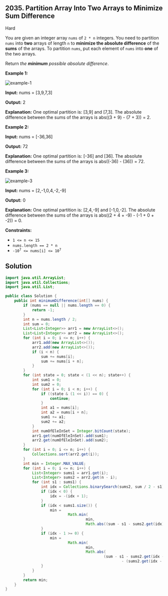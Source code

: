 ## 2035\. Partition Array Into Two Arrays to Minimize Sum Difference

Hard

You are given an integer array `nums` of `2 * n` integers. You need to partition `nums` into **two** arrays of length `n` to **minimize the absolute difference** of the **sums** of the arrays. To partition `nums`, put each element of `nums` into **one** of the two arrays.

Return _the **minimum** possible absolute difference_.

**Example 1:**

![example-1](https://assets.leetcode.com/uploads/2021/10/02/ex1.png)

**Input:** nums = [3,9,7,3]

**Output:** 2

**Explanation:** One optimal partition is: [3,9] and [7,3]. The absolute difference between the sums of the arrays is abs((3 + 9) - (7 + 3)) = 2.

**Example 2:**

**Input:** nums = [-36,36]

**Output:** 72

**Explanation:** One optimal partition is: [-36] and [36]. The absolute difference between the sums of the arrays is abs((-36) - (36)) = 72.

**Example 3:**

![example-3](https://assets.leetcode.com/uploads/2021/10/02/ex3.png)

**Input:** nums = [2,-1,0,4,-2,-9]

**Output:** 0

**Explanation:** One optimal partition is: [2,4,-9] and [-1,0,-2]. The absolute difference between the sums of the arrays is abs((2 + 4 + -9) - (-1 + 0 + -2)) = 0.

**Constraints:**

*   `1 <= n <= 15`
*   `nums.length == 2 * n`
*   <code>-10<sup>7</sup> <= nums[i] <= 10<sup>7</sup></code>

## Solution

```java
import java.util.ArrayList;
import java.util.Collections;
import java.util.List;

public class Solution {
    public int minimumDifference(int[] nums) {
        if (nums == null || nums.length == 0) {
            return -1;
        }
        int n = nums.length / 2;
        int sum = 0;
        List<List<Integer>> arr1 = new ArrayList<>();
        List<List<Integer>> arr2 = new ArrayList<>();
        for (int i = 0; i <= n; i++) {
            arr1.add(new ArrayList<>());
            arr2.add(new ArrayList<>());
            if (i < n) {
                sum += nums[i];
                sum += nums[i + n];
            }
        }
        for (int state = 0; state < (1 << n); state++) {
            int sum1 = 0;
            int sum2 = 0;
            for (int i = 0; i < n; i++) {
                if ((state & (1 << i)) == 0) {
                    continue;
                }
                int a1 = nums[i];
                int a2 = nums[i + n];
                sum1 += a1;
                sum2 += a2;
            }
            int numOfEleInSet = Integer.bitCount(state);
            arr1.get(numOfEleInSet).add(sum1);
            arr2.get(numOfEleInSet).add(sum2);
        }
        for (int i = 0; i <= n; i++) {
            Collections.sort(arr2.get(i));
        }
        int min = Integer.MAX_VALUE;
        for (int i = 0; i <= n; i++) {
            List<Integer> sums1 = arr1.get(i);
            List<Integer> sums2 = arr2.get(n - i);
            for (int s1 : sums1) {
                int idx = Collections.binarySearch(sums2, sum / 2 - s1);
                if (idx < 0) {
                    idx = -(idx + 1);
                }
                if (idx < sums1.size()) {
                    min =
                            Math.min(
                                    min,
                                    Math.abs((sum - s1 - sums2.get(idx)) - (sums2.get(idx) + s1)));
                }
                if (idx - 1 >= 0) {
                    min =
                            Math.min(
                                    min,
                                    Math.abs(
                                            (sum - s1 - sums2.get(idx - 1))
                                                    - (sums2.get(idx - 1) + s1)));
                }
            }
        }
        return min;
    }
}
```